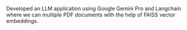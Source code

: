 Developed an LLM application using Google Gemini Pro and Langchain where we can multiple PDF documents with the help of FAISS vector embeddings.
